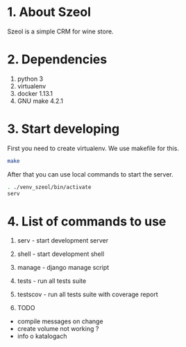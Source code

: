 # 1. About Szeol

Szeol is a simple CRM for wine store.

# 2. Dependencies

1. python 3
2. virtualenv
3. docker 1.13.1
4. GNU make 4.2.1

# 3. Start developing

First you need to create virtualenv. We use makefile for this.

```bash
make
```

After that you can use local commands to start the server.

```bash
. ./venv_szeol/bin/activate
serv
```

# 4. List of commands to use

1. serv - start development server
2. shell - start development shell
3. manage - django manage script
4. tests - run all tests suite
5. testscov - run all tests suite with coverage report

5. TODO
- compile messages on change
- create volume not working ?
- info o katalogach
